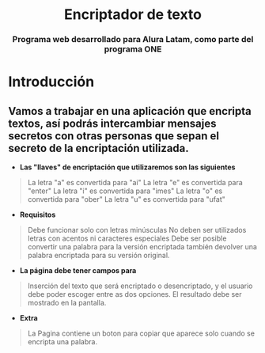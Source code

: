 <h1 align="center">Encriptador de texto</h1>
<h3 align="center">Programa web desarrollado para Alura Latam, como parte del programa ONE</h3>

# Introducción

## Vamos a trabajar en una aplicación que encripta textos, así podrás intercambiar mensajes secretos con otras personas que sepan el secreto de la encriptación utilizada.

- **Las "llaves" de encriptación que utilizaremos son las siguientes**

> La letra "a" es convertida para "ai"
> La letra "e" es convertida para "enter"
> La letra "i" es convertida para "imes"
> La letra "o" es convertida para "ober"
> La letra "u" es convertida para "ufat"


- **Requisitos**
> Debe funcionar solo con letras minúsculas
> No deben ser utilizados letras con acentos ni caracteres especiales
> Debe ser posible convertir una palabra para la versión encriptada también devolver una palabra encriptada para su versión original.


- **La página debe tener campos para**
> Inserción del texto que será encriptado o desencriptado, y el usuario debe poder escoger entre as dos opciones.
> El resultado debe ser mostrado en la pantalla.

- **Extra**

> La Pagina contiene un boton para copiar que aparece solo cuando se encripta una palabra.